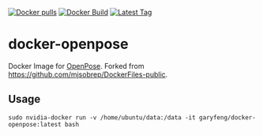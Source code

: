 [![Docker pulls](https://img.shields.io/docker/pulls/garyfeng/docker-openpose.svg)](https://hub.docker.com/r/garyfeng/docker-openpose/)
[![Docker Build](https://img.shields.io/docker/automated/garyfeng/docker-openpose.svg)](https://hub.docker.com/r/garyfeng/docker-openpose/)
[![Latest Tag](https://img.shields.io/github/tag/garyfeng/docker-openpose.svg)](https://hub.docker.com/r/garyfeng/docker-openpose/)

# docker-openpose

Docker Image for [OpenPose](https://github.com/CMU-Perceptual-Computing-Lab/openpose/). Forked from https://github.com/mjsobrep/DockerFiles-public. 

## Usage

`sudo nvidia-docker run -v /home/ubuntu/data:/data -it garyfeng/docker-openpose:latest bash`
